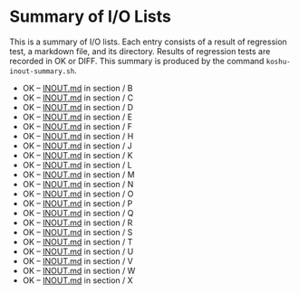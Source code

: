 # Summary of I/O Lists

This is a summary of I/O lists.
Each entry consists of a result of regression test,
a markdown file, and its directory.
Results of regression tests are recorded in OK or DIFF.
This summary is produced by the command `koshu-inout-summary.sh`.

* OK – [INOUT.md](section/B/INOUT.md) in section / B
* OK – [INOUT.md](section/C/INOUT.md) in section / C
* OK – [INOUT.md](section/D/INOUT.md) in section / D
* OK – [INOUT.md](section/E/INOUT.md) in section / E
* OK – [INOUT.md](section/F/INOUT.md) in section / F
* OK – [INOUT.md](section/H/INOUT.md) in section / H
* OK – [INOUT.md](section/J/INOUT.md) in section / J
* OK – [INOUT.md](section/K/INOUT.md) in section / K
* OK – [INOUT.md](section/L/INOUT.md) in section / L
* OK – [INOUT.md](section/M/INOUT.md) in section / M
* OK – [INOUT.md](section/N/INOUT.md) in section / N
* OK – [INOUT.md](section/O/INOUT.md) in section / O
* OK – [INOUT.md](section/P/INOUT.md) in section / P
* OK – [INOUT.md](section/Q/INOUT.md) in section / Q
* OK – [INOUT.md](section/R/INOUT.md) in section / R
* OK – [INOUT.md](section/S/INOUT.md) in section / S
* OK – [INOUT.md](section/T/INOUT.md) in section / T
* OK – [INOUT.md](section/U/INOUT.md) in section / U
* OK – [INOUT.md](section/V/INOUT.md) in section / V
* OK – [INOUT.md](section/W/INOUT.md) in section / W
* OK – [INOUT.md](section/X/INOUT.md) in section / X
